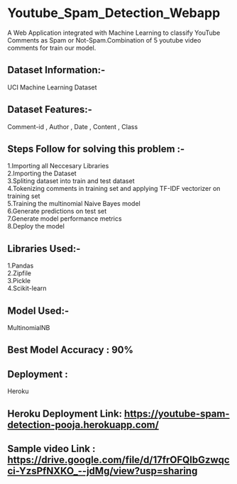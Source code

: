 # Youtube_Spam_Detection_Webapp
A Web Application integrated with Machine Learning to classify YouTube Comments as Spam or Not-Spam.Combination of 5 youtube video comments for train our model.
## Dataset Information:-
UCI Machine Learning Dataset
## Dataset Features:-
Comment-id , Author , Date , Content , Class
## Steps Follow for solving this problem :-
1.Importing all Neccesary Libraries<br>
2.Importing the Dataset<br>
3.Spliting dataset into train and test dataset<br>
4.Tokenizing comments in training set and applying TF-IDF vectorizer on training set<br>
5.Training the multinomial Naive Bayes model<br>
6.Generate predictions on test set<br>
7.Generate model performance metrics<br>
8.Deploy the model <br>
## Libraries Used:-
1.Pandas<br>
2.Zipfile<br>
3.Pickle<br>
4.Scikit-learn<br>
## Model Used:-
MultinomialNB
## Best Model Accuracy : 90%
## Deployment :
Heroku
## Heroku Deployment Link: https://youtube-spam-detection-pooja.herokuapp.com/
## Sample video Link : https://drive.google.com/file/d/17frOFQlbGzwqcci-YzsPfNXKO_--jdMg/view?usp=sharing
